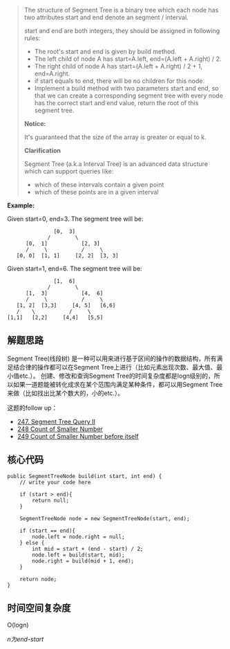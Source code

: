 > The structure of Segment Tree is a binary tree which each node has two attributes start and end denote an segment / interval.
>
> start and end are both integers, they should be assigned in following rules:
>
> + The root's start and end is given by build method.
> + The left child of node A has start=A.left, end=(A.left + A.right) / 2.
> + The right child of node A has start=(A.left + A.right) / 2 + 1, end=A.right.
> + if start equals to end, there will be no children for this node.
> + Implement a build method with two parameters start and end, so that we can create a corresponding segment tree with every node has the correct start and end value, return the root of this segment tree.
>
> **Notice:** 
> 
> It's guaranteed that the size of the array is greater or equal to k.
>
> **Clarification**
>
> Segment Tree (a.k.a Interval Tree) is an advanced data structure which can support queries like:
>
> + which of these intervals contain a given point
> + which of these points are in a given interval

**Example:** 

Given start=0, end=3. The segment tree will be:

                   [0,  3]
                 /        \
          [0,  1]           [2, 3]
          /     \           /     \
       [0, 0]  [1, 1]     [2, 2]  [3, 3]
   
Given start=1, end=6. The segment tree will be:

                   [1,  6]
                 /        \
          [1,  3]           [4,  6]
          /     \           /     \
       [1, 2]  [3,3]     [4, 5]   [6,6]
       /    \           /     \
    [1,1]   [2,2]     [4,4]   [5,5]

## 解题思路

Segment Tree(线段树) 是一种可以用来进行基于区间的操作的数据结构，所有满足结合律的操作都可以在Segment Tree上进行（比如元素出现次数、最大值、最小值etc.）。
创建、修改和查询Segment Tree的时间复杂度都是logn级别的，所以如果一道题能被转化成求在某个范围内满足某种条件，都可以用Segment Tree来做（比如找出比某个数大的，小的etc.）。

这题的follow up：

 + [247. Segment Tree Query II](https://github.com/ForestCold/Algorithms/blob/master/%E3%80%90Medium%E3%80%91247.%20Segment%20Tree%20Query%20II.md)
 + [248 Count of Smaller Number](https://github.com/ForestCold/Algorithms/blob/master/%E3%80%90Medium%E3%80%91248.%20Count%20of%20Smaller%20Number%20.md)
 + [249 Count of Smaller Number before itself ](https://github.com/ForestCold/Algorithms/blob/master/%E3%80%90Hard%E3%80%91249.%20Count%20of%20Smaller%20Number%20before%20itself.md)


## 核心代码

    public SegmentTreeNode build(int start, int end) {
        // write your code here
        
        if (start > end){
            return null;
        }
        
        SegmentTreeNode node = new SegmentTreeNode(start, end);
        
        if (start == end){
            node.left = node.right = null;
        } else {
            int mid = start + (end - start) / 2;
            node.left = build(start, mid);
            node.right = build(mid + 1, end);
        }
        
        return node;
    }


## 时间空间复杂度

O(logn)

*n为end-start*
